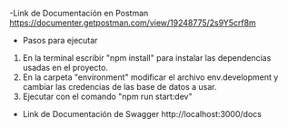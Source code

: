 -Link de Documentación en Postman
https://documenter.getpostman.com/view/19248775/2s9Y5crf8m

- Pasos para ejecutar
1. En la terminal escribir "npm install" para instalar las dependencias usadas en el proyecto.
2. En la carpeta "environment" modificar el archivo env.development y cambiar las credencias de las base de datos a usar.
3. Ejecutar con el comando "npm run start:dev"

- Link de Documentación de Swagger
http://localhost:3000/docs